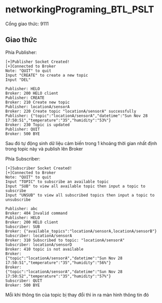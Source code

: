 # networkingPrograming_BTL_PSLT

Cổng giao thức: 9111

## Giao thức

Phía Publisher: 
```
[+]Publisher Socket Created!
[+]Connected to Broker
Note: "QUIT" to quit
Input "CREATE" to create a new topic
Input "DEL"

Publisher: HELO
Broker: 200 HELO client
Publisher: CREATE
Broker: 210 Create new topic
Publisher: locationA/sensorA
Broker: 220 Create topic "locationA/sensorA" successfully
Publisher: {"topic":"locationA/sensorA","datetime":"Sun Nov 28 17:50:51","temperature":"35","humidity":"53%"}
Broker: 230 Topic is updated
Publisher: QUIT
Broker: 500 BYE
```

Sau đó tự động sinh dữ liệu cảm biến trong 1 khoảng thời gian nhất định trong topic này và publish lên Broker

Phía Subscriber:
```
[+]Subscriber Socket Created!
[+]Connected to Broker
Note: "QUIT" to quit
Input "TOPIC" to subscribe an available topic
Input "SUB" to view all available topic then input a topic to subscribe
Input "UNSUB" to view all subscribed topics then input a topic to unsubscribe

Publisher: abc
Broker: 404 Invalid command
Publisher: HELO
Broker: 200 HELO client
Subscriber: SUB
Broker: {"available_topics":"locationA/sensorA,locationA/sensorB"}
Subscriber: locationA/sensorA
Broker: 310 Subscribed to topic: "locationA/sensorA"
Subscriber: locationA/sensorD
Broker: 410 topic is not available
Broker: 
{"topic":"locationA/sensorA","datetime":"Sun Nov 28 17:50:51","temperature":"35","humidity":"56%"}
Broker: 
{"topic":"locationA/sensorA","datetime":"Sun Nov 28 17:50:52","temperature":"35","humidity":"57%"}
Subscriber: QUIT 
Broker: 500 BYE
```

Mỗi khi thông tin của topic bị thay đổi thì in ra màn hình thông tin đó
